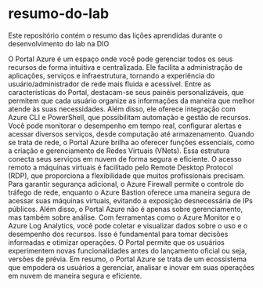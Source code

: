 # resumo-do-lab
Este repositório contém o resumo das lições aprendidas durante o desenvolvimento do lab na DIO

O Portal Azure é um espaço onde você pode gerenciar todos os seus recursos de forma intuitiva e centralizada. Ele facilita a administração de aplicações, serviços e infraestrutura, tornando a experiência do usuário/administrador de rede mais fluida e acessível. Entre as características do Portal, destacam-se seus painéis personalizáveis, que permitem que cada usuário organize as informações da maneira que melhor atende às suas necessidades. Além disso, ele oferece integração com Azure CLI e PowerShell, que possibilitam automação e gestão de recursos. Você pode monitorar o desempenho em tempo real, configurar alertas e acessar diversos serviços, desde computação até armazenamento. Quando se trata de rede, o Portal Azure brilha ao oferecer funções essenciais, como a criação e gerenciamento de Redes Virtuais (VNets). Essa estrutura conecta seus serviços em nuvem de forma segura e eficiente. O acesso remoto a máquinas virtuais é facilitado pelo Remote Desktop Protocol (RDP), que proporciona a flexibilidade que muitos profissionais precisam. Para garantir segurança adicional, o Azure Firewall permite o controle do tráfego de rede, enquanto o Azure Bastion oferece uma maneira segura de acessar suas máquinas virtuais, evitando a exposição desnecessária de IPs públicos. Além disso, o Portal Azure não é apenas sobre gerenciamento, mas também sobre análise. Com ferramentas como o Azure Monitor e o Azure Log Analytics, você pode coletar e visualizar dados sobre o uso e o desempenho dos recursos. Isso é fundamental para tomar decisões informadas e otimizar operações. O Portal permite que os usuários experimentem novas funcionalidades antes do lançamento oficial ou seja, versões de prévia. Em resumo, o Portal Azure se trata de um ecossistema que empodera os usuários a gerenciar, analisar e inovar em suas operações em nuvem de maneira segura e eficiente.
